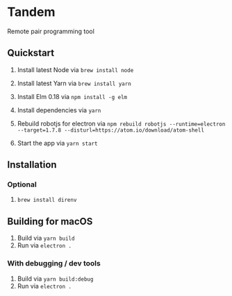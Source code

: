 # Tandem

Remote pair programming tool

## Quickstart

1. Install latest Node via `brew install node`
1. Install latest Yarn via `brew install yarn`
1. Install Elm 0.18 via `npm install -g elm`
1. Install dependencies via `yarn`
1. Rebuild robotjs for electron via `npm rebuild robotjs --runtime=electron --target=1.7.8 --disturl=https://atom.io/download/atom-shell`

1. Start the app via `yarn start`

## Installation

### Optional

1. `brew install direnv`


## Building for macOS

1. Build via `yarn build`
1. Run via `electron .`

### With debugging / dev tools

1. Build via `yarn build:debug`
1. Run via `electron .`
